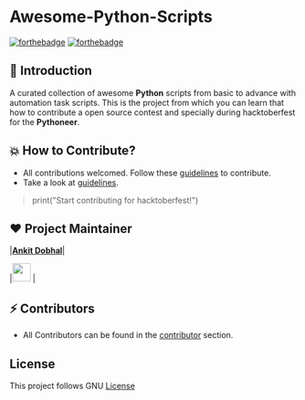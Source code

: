 # Awesome-Python-Scripts
[![forthebadge](https://forthebadge.com/images/badges/built-with-love.svg)](https://forthebadge.com)
[![forthebadge](https://forthebadge.com/images/badges/made-with-python.svg)](https://forthebadge.com)

## 📌 Introduction
A curated collection of awesome **Python** scripts from basic to advance with automation task scripts. This is the project from which you can learn that how to contribute a open source contest and specially during hacktoberfest for the **Pythoneer**. 

##  💥 How to Contribute?
- All contributions welcomed. Follow these [guidelines](Contribution.md) to contribute.
- Take a look at [guidelines](Contribution.md).

> print("Start contributing for hacktoberfest!")


## ❤️ Project Maintainer

|**[Ankit Dobhal](https://www.linkedin.com/in/ankit-dobhal-aa237015b/)**|

|<a href="https://www.linkedin.com/in/ankit-dobhal-aa237015b/"><img src="https://mpng.subpng.com/20180324/vhe/kisspng-linkedin-computer-icons-logo-social-networking-ser-facebook-5ab6ebfe5f5397.2333748215219374063905.jpg" width="32px" height="32px"></a> |

## ⚡ Contributors
- All Contributors can be found in the [contributor](https://github.com/ankitdobhal/Awesome-Python-Scripts/graphs/contributors) section.


## License
This project follows GNU [License](LICENSE)
